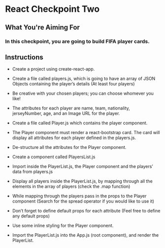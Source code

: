 # React Checkpoint Two

## What You're Aiming For

### In this checkpoint, you are going to build FIFA player cards.

## Instructions

- Create a project using create-react-app.

- Create a file called players.js, which is going to have an array of JSON Objects containing the player’s details (At least four players)

- Be creative with your chosen players; you can choose whomever you like!

- The attributes for each player are name, team, nationality, jerseyNumber, age, and an Image URL for the player.

- Create a file called Player.js which contains the player component.

- The Player component must render a react-bootstrap card. The card will display all attributes for each player defined in the players.js.

- De-structure all the attributes for the Player component.

- Create a component called PlayersList.js

- Import inside the PlayerList.js, the Player component and the players’ data from players.js

- Display all players inside the PlayerList.js, by mapping through all the elements in the array of players (check the .map function)

- While mapping through the players pass in the props to the Player component (Search for the spread operator if you would like to use it)

- Don’t forget to define default props for each attribute (Feel free to define any default props)

- Use some inline styling for the Player component.

- Import the PlayerList.js into the App.js (root component), and render the PlayerList.
